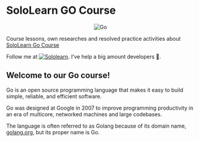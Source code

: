 # SoloLearn GO Course

<center>

![Go](https://user-images.githubusercontent.com/3125580/126856045-6e8bfa9d-e47d-428b-b460-2f317bf7c1bc.png)
<!-- ![Go](https://user-images.githubusercontent.com/3125580/126855805-f78cb513-3f1c-4800-a210-01badb7e1bdc.png) -->

</center>

Course lessons, own researches and resolved practice activities about [SoloLearn Go Course](https://www.sololearn.com/Course/go/?ref=github)

Follow me at [![Sololearn](https://img.shields.io/badge/-Sololearn-139ef1?style=for-the-badge&logo=sololearn&logoWidth=20&logoColor=ffc881&labelColor=139ef1)](https://www.sololearn.com/profile/20275480). I've help a big amount developers 🚀.

## Welcome to our Go course!

Go is an open source programming language that makes it easy to build simple, reliable, and efficient software.

Go was designed at Google in 2007 to improve programming productivity in an era of multicore, networked machines and large codebases.

The language is often referred to as Golang because of its domain name, [golang.org](https://golang.org), but its proper name is Go.
